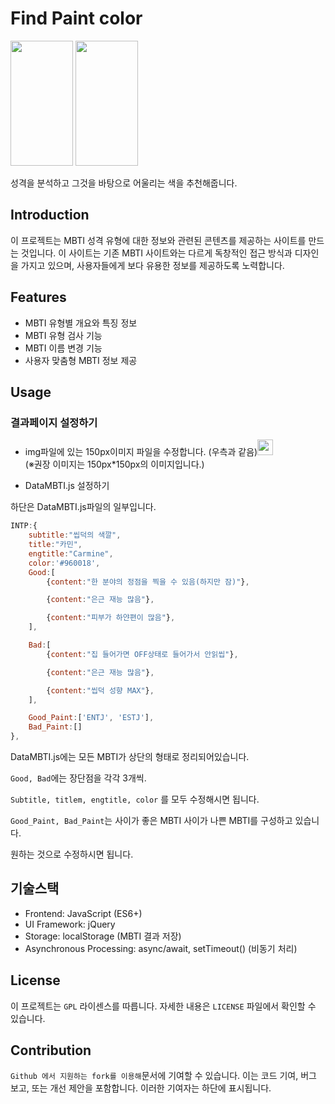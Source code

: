 # Find Paint color
<img src="https://github.com/hsx0306/MBTIsite-Personalization/blob/main/img/resultimg.jpg?raw=true" width="100" height="200"> <img src="https://github.com/hsx0306/MBTIsite-Personalization/blob/main/img/Main.png?raw=true" width="100" height="200">

성격을 분석하고 그것을 바탕으로 어울리는 색을 추천해줍니다.
## Introduction
이 프로젝트는 MBTI 성격 유형에 대한 정보와 관련된 콘텐츠를 제공하는 사이트를 만드는 것입니다. 
이 사이트는 기존 MBTI 사이트와는 다르게 독창적인 접근 방식과 디자인을 가지고 있으며, 사용자들에게 보다 유용한 정보를 제공하도록 노력합니다.

## Features
- MBTI 유형별 개요와 특징 정보
- MBTI 유형 검사 기능
- MBTI 이름 변경 기능
- 사용자 맞춤형 MBTI 정보 제공

## Usage

### 결과페이지 설정하기
- img파일에 있는 150px이미지 파일을 수정합니다. (우측과 같음)<img src="https://user-images.githubusercontent.com/70040924/229172070-cb648c25-eb4f-451a-97f5-efac179b7a62.png"  width="25" height="25">   
(※권장 이미지는 150px*150px의 이미지입니다.)

- DataMBTI.js 설정하기

하단은 DataMBTI.js파일의 일부입니다.
```js
INTP:{
    subtitle:"씹덕의 색깔",
    title:"카민",
    engtitle:"Carmine",
    color:'#960018',
    Good:[
        {content:"한 분야의 정점을 찍을 수 있음(하지만 잠)"},

        {content:"은근 재능 많음"},

        {content:"피부가 하얀편이 많음"},
    ],

    Bad:[
        {content:"집 들어가면 OFF상태로 들어가서 안읽씹"},

        {content:"은근 재능 많음"},

        {content:"씹덕 성향 MAX"},
    ],

    Good_Paint:['ENTJ', 'ESTJ'],
    Bad_Paint:[]
},
```
DataMBTI.js에는 모든 MBTI가 상단의 형태로 정리되어있습니다.

```Good, Bad```에는 장단점을 각각 3개씩.

```Subtitle, titlem, engtitle, color``` 를 모두 수정해시면 됩니다.

```Good_Paint, Bad_Paint```는 사이가 좋은 MBTI 사이가 나쁜 MBTI를 구성하고 있습니다.

원하는 것으로 수정하시면 됩니다.

## 기술스택
- Frontend: JavaScript (ES6+)
- UI Framework: jQuery
- Storage: localStorage (MBTI 결과 저장)
- Asynchronous Processing: async/await, setTimeout() (비동기 처리)

## License
이 프로젝트는 ```GPL``` 라이센스를 따릅니다. 자세한 내용은 ```LICENSE``` 파일에서 확인할 수 있습니다.

## Contribution
```Github 에서 지원하는 fork를 이용해```문서에 기여할 수 있습니다. 이는 코드 기여, 버그 보고, 또는 개선 제안을 포함합니다.
이러한 기여자는 하단에 표시됩니다.
